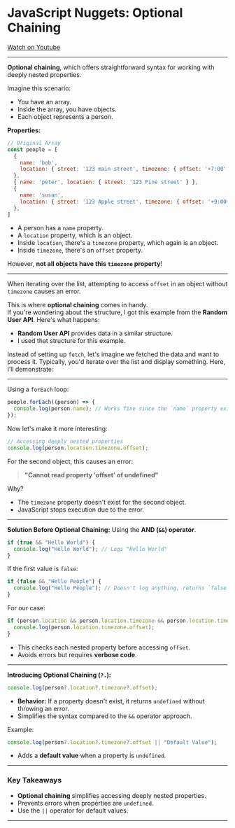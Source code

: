 
# JavaScript Nuggets: Optional Chaining

[Watch on Youtube](https://www.youtube.com/watch?v=PuEGrylM1x8)

---

**Optional chaining**, which offers straightforward syntax for working with deeply nested properties.  

Imagine this scenario:  
- You have an array.
- Inside the array, you have objects.
- Each object represents a person.

**Properties:**  


```js
// Original Array
const people = [
  {
    name: 'bob',
    location: { street: '123 main street', timezone: { offset: '+7:00' } },
  },
  { name: 'peter', location: { street: '123 Pine street' } },
  {
    name: 'susan',
    location: { street: '123 Apple street', timezone: { offset: '+9:00' } },
  },
]
```
- A person has a `name` property.  
- A `location` property, which is an object.  
- Inside `location`, there's a `timezone` property, which again is an object.  
- Inside `timezone`, there's an `offset` property.  

However, **not all objects have this `timezone` property**!  

---

When iterating over the list, attempting to access `offset` in an object without `timezone` causes an error.  

This is where **optional chaining** comes in handy.  
If you're wondering about the structure, I got this example from the **Random User API**. Here's what happens:  
- **Random User API** provides data in a similar structure.
- I used that structure for this example.  

Instead of setting up `fetch`, let's imagine we fetched the data and want to process it. Typically, you'd iterate over the list and display something. Here, I’ll demonstrate:  

---

Using a `forEach` loop:  

```javascript
people.forEach((person) => {
  console.log(person.name); // Works fine since the `name` property exists
});
```

Now let's make it more interesting:  

```javascript
// Accessing deeply nested properties
console.log(person.location.timezone.offset);
```

For the second object, this causes an error:  
> **"Cannot read property 'offset' of undefined"**  

Why?  
- The `timezone` property doesn't exist for the second object.  
- JavaScript stops execution due to the error.  

---

**Solution Before Optional Chaining:** Using the **AND (`&&`) operator**.  

```javascript
if (true && "Hello World") {
  console.log("Hello World"); // Logs "Hello World"
}
```

If the first value is `false`:  

```javascript
if (false && "Hello People") {
  console.log("Hello People"); // Doesn't log anything, returns `false`
}
```

For our case:  

```javascript
if (person.location && person.location.timezone && person.location.timezone.offset) {
  console.log(person.location.timezone.offset);
}
```

- This checks each nested property before accessing `offset`.  
- Avoids errors but requires **verbose code**.  

---

**Introducing Optional Chaining (`?.`):**  

```javascript
console.log(person?.location?.timezone?.offset);
```

- **Behavior:** If a property doesn't exist, it returns `undefined` without throwing an error.  
- Simplifies the syntax compared to the `&&` operator approach.  

Example:  

```javascript
console.log(person?.location?.timezone?.offset || "Default Value");
```

- Adds a **default value** when a property is `undefined`.  

---

### Key Takeaways

- **Optional chaining** simplifies accessing deeply nested properties.
- Prevents errors when properties are `undefined`.
- Use the `||` operator for default values.

---
